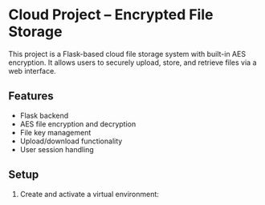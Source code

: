# Cloud Project – Encrypted File Storage

This project is a Flask-based cloud file storage system with built-in AES encryption. It allows users to securely upload, store, and retrieve files via a web interface.

## Features

- Flask backend
- AES file encryption and decryption
- File key management
- Upload/download functionality
- User session handling

## Setup

1. Create and activate a virtual environment:

